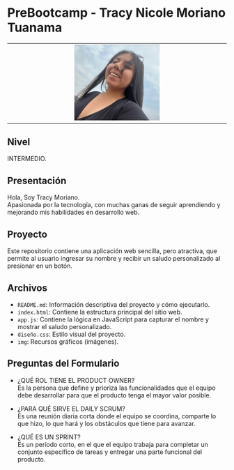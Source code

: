 # PreBootcamp - Tracy Nicole Moriano Tuanama
<table align="center">
    <tr>
        <td align="center" style="width: 25%;">
            <img src="img/fototracy.jpeg" style="width: 40%; height: auto;"/>
        </td>
    </tr>
</table>

## Nivel
INTERMEDIO.

## Presentación
Hola, Soy Tracy Moriano. <br>
Apasionada por la tecnología, con muchas ganas de seguir aprendiendo y mejorando mis habilidades en desarrollo web.

## Proyecto
Este repositorio contiene una aplicación web sencilla, pero atractiva, que permite al usuario ingresar su nombre y recibir un saludo personalizado al presionar en un botón.

## Archivos
- `README.md`: Información descriptiva del proyecto y cómo ejecutarlo.
- `index.html`: Contiene la estructura principal del sitio web.
- `app.js`: Contiene la lógica en JavaScript para capturar el nombre y mostrar el saludo personalizado.
- `diseño.css`: Estilo visual del proyecto.
- `img`: Recursos gráficos (imágenes). 

## Preguntas del Formulario
- ¿QUÉ ROL TIENE EL PRODUCT OWNER? <br> 
Es la persona que define y prioriza las funcionalidades que el equipo debe desarrollar para que el producto tenga el mayor valor posible. <br>

- ¿PARA QUÉ SIRVE EL DAILY SCRUM? <br>
Es una reunión diaria corta donde el equipo se coordina, comparte lo que hizo, lo que hará y los obstáculos que tiene para avanzar. <br>

- ¿QUÉ ES UN SPRINT? <br>
Es un período corto, en el que el equipo trabaja para completar un conjunto específico de tareas y entregar una parte funcional del producto.